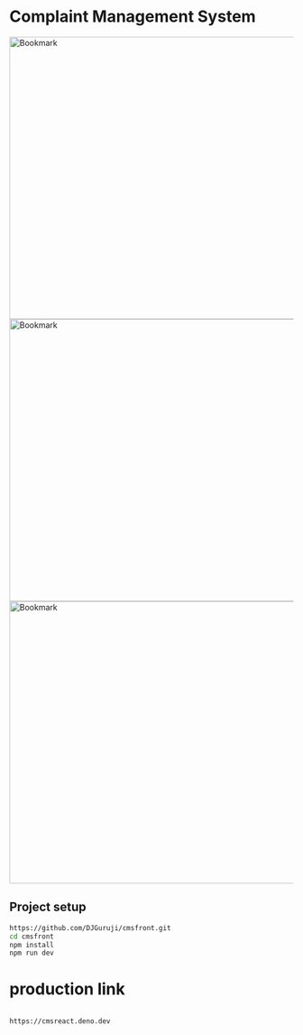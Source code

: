# Complaint Management System

<img src="https://github.com/DJGuruji/Bookmark/blob/main/src/assets/imj1.jpeg?raw=true" alt="Bookmark" width="800" height="500">
<img src="https://github.com/DJGuruji/Bookmark/blob/main/src/assets/imj2.jpeg?raw=true" alt="Bookmark" width="800" height="500">
<img src="https://github.com/DJGuruji/Bookmark/blob/main/src/assets/imj3.jpeg?raw=true" alt="Bookmark" width="800" height="500">

## Project setup
```bash
https://github.com/DJGuruji/cmsfront.git
cd cmsfront
npm install
npm run dev

```

# production link
```bash

https://cmsreact.deno.dev
```
